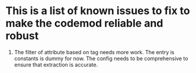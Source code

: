 # This is a list of known issues to fix to make the codemod reliable and robust

1. The filter of attribute based on tag needs more work. The entry is constants is dummy for now. The config needs to be comprehensive to ensure that extraction is accurate.